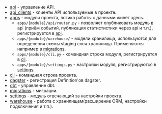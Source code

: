 - [api](api) - управление API.
- [api_clients](api_clients) - клиенты API используемые в проекте.
- [apps](apps) - модули проекта, логика работы с данными живёт здесь.
  - `apps/{module}/api/router.py` - позволяет опубликовать модуль в api 
    (приём событий, публикация статистистики через api и т.п.), регистрируется в [api](api).
  - `apps/{module}/warehouse/` - модели хранилища, используются для определения схемы staging слоя хранилища. 
    Применяются например в [migrations](migrations).
  - `apps/{module}/cli.py` - командная строка модуля, регистрируется в [cli](cli).
  - `apps/{module}/settings.py` - настройки модуля, регистрируются в [settings](settings).
- [cli](cli) - командная строка проекта.
- [dagster](dagster) - регистрация Definition'ов dagster.
- [dbt](dbt) - управление dbt.
- [migrations](migrations) - миграции.
- [settings](settings) - модуль отвечающий за настройки проекта.
- [warehouse](warehouse) - работа с хранилищем(расширение ORM, настройки подключения и т.п.).